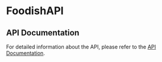 # FoodishAPI

## API Documentation

For detailed information about the API, please refer to the [API Documentation](https://web.postman.co/workspace/291207d5-1073-4eda-b783-3fd9231b4116/documentation/36297486-250ad983-f446-430f-9d0f-cce49b3b4180).
